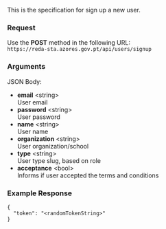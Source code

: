 This is the specification for sign up a new user.

### Request

Use the **POST** method in the following URL:  
`https://reda-sta.azores.gov.pt/api/users/signup`

### Arguments

JSON Body:

* **email** &lt;string&gt;  
   User email
* **password** &lt;string&gt;  
   User password
* **name** &lt;string&gt;  
   User name
* **organization** &lt;string&gt;  
   User organization/school
* **type** &lt;string&gt;  
   User type slug, based on role
* **acceptance** &lt;bool&gt;  
   Informs if user accepted the terms and conditions

### Example Response

```
{
  "token": "<randomTokenString>"
}
```